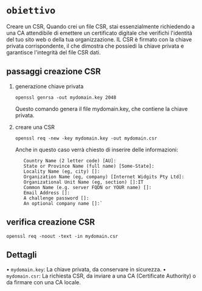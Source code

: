 # `obiettivo`
Creare un CSR, Quando crei un file CSR, stai essenzialmente richiedendo a una CA attendibile di emettere un certificato digitale che verifichi l'identità del tuo sito web o della tua organizzazione. IL CSR è firmato con la chiave privata corrispondente, il che dimostra che possiedi la chiave privata e garantisce l'integrità del file CSR dati.
## passaggi creazione CSR
1. generazione chiave privata

       openssl genrsa -out mydomain.key 2048
   Questo comando genera il file mydomain.key, che contiene la chiave privata.
2. creare una CSR
   
       openssl req -new -key mydomain.key -out mydomain.csr
   Anche in questo caso verrà chiesto di inserire delle informazioni:

          Country Name (2 letter code) [AU]:
          State or Province Name (full name) [Some-State]:
          Locality Name (eg, city) []:
          Organization Name (eg, company) [Internet Widgits Pty Ltd]:
          Organizational Unit Name (eg, section) []:IT
          Common Name (e.g. server FQDN or YOUR name) []:
          Email Address []:
          A challenge password []:
          An optional company name []:`
   
## verifica creazione CSR

    openssl req -noout -text -in mydomain.csr
## Dettagli
• `mydomain.key`: La chiave privata, da conservare in sicurezza. 
• `mydomain.csr`: La richiesta CSR, da inviare a una CA (Certificate Authority) o da firmare con una CA locale.


